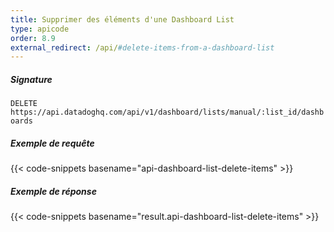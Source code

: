 ```yaml
---
title: Supprimer des éléments d'une Dashboard List
type: apicode
order: 8.9
external_redirect: /api/#delete-items-from-a-dashboard-list
---
```


##### Signature

`DELETE https://api.datadoghq.com/api/v1/dashboard/lists/manual/:list_id/dashboards`

##### Exemple de requête

{{< code-snippets basename="api-dashboard-list-delete-items" >}}

##### Exemple de réponse

{{< code-snippets basename="result.api-dashboard-list-delete-items" >}}
